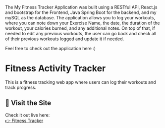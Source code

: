 The My Fitness Tracker Application was built using a RESTful API, React.js and bootstrap for the Frontend, 
Java Spring Boot for the backend, and my mySQL as the database. The application allows you to log your workouts, where you can note down your Exercise Name, the date, the duration of the workout, your calories burned, and any additional notes. On top of that, if needed to edit any previous workouts, the user can go back and check all of their previous workouts logged and update it if needed.

Feel free to check out the application here :)


# Fitness Activity Tracker

This is a fitness tracking web app where users can log their workouts and track progress.

## 🚀 Visit the Site

Check it out live here:  
[👉 Fitness Tracker](https://fitness-activity-bnwi-og64vnfzw-eashamashuds-projects.vercel.app/)


